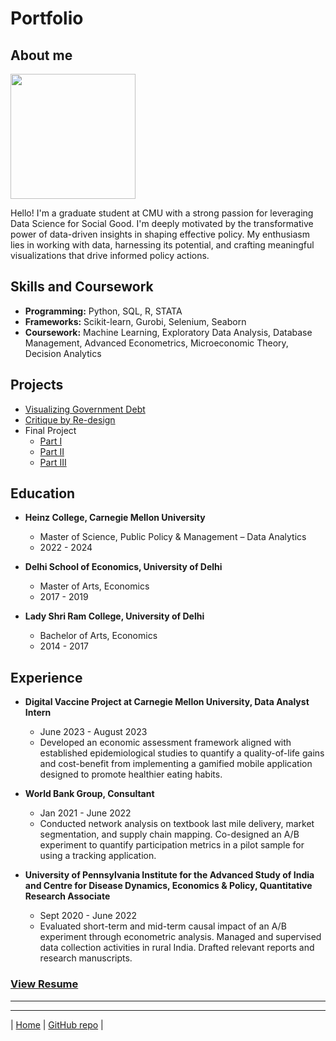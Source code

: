 # Portfolio

## About me
<img src="Pranava_Kadiyala_Photograph.jpeg" width="200"/>

Hello! I'm a graduate student at CMU with a strong passion for leveraging Data Science for Social Good. I'm deeply motivated by the transformative power of data-driven insights in shaping effective policy. My enthusiasm lies in working with data, harnessing its potential, and crafting meaningful visualizations that drive informed policy actions.

## Skills and Coursework
- **Programming:** Python, SQL, R, STATA
- **Frameworks:** Scikit-learn, Gurobi, Selenium, Seaborn
- **Coursework:** Machine Learning, Exploratory Data Analysis, Database Management, Advanced Econometrics, Microeconomic Theory, Decision Analytics

## Projects
- [Visualizing Government Debt](visualizing-government-debt)
- [Critique by Re-design](critique-by-design)
- Final Project
  - [Part I]([final-project-part-one](https://github.com/pranavakadiyala/Portfolio/blob/main/final-project-part-one.md))
  - [Part II](final-project-part-two)
  - [Part III](final-project-part-three)


## Education
- **Heinz College, Carnegie Mellon University**
  * Master of Science, Public Policy & Management – Data Analytics
  * 2022 - 2024

- **Delhi School of Economics, University of Delhi**
  * Master of Arts, Economics
  * 2017 - 2019

- **Lady Shri Ram College, University of Delhi**
  * Bachelor of Arts, Economics
  * 2014 - 2017

## Experience

- **Digital Vaccine Project at Carnegie Mellon University, Data Analyst Intern**
  * June 2023 - August 2023
  * Developed an economic assessment framework aligned with established epidemiological studies to quantify a quality-of-life gains and cost-benefit from implementing a gamified mobile application designed to promote healthier eating habits.

- **World Bank Group, Consultant**
  * Jan 2021 - June 2022
  * Conducted network analysis on textbook last mile delivery, market segmentation, and supply chain mapping. Co-designed an A/B experiment to quantify participation metrics in a pilot sample for using a tracking application.

- **University of Pennsylvania Institute for the Advanced Study of India and Centre for Disease Dynamics, Economics & Policy, Quantitative Research Associate**
  * Sept 2020 - June 2022
  * Evaluated short-term and mid-term causal impact of an A/B experiment through econometric analysis. Managed and supervised data collection activities in rural India. Drafted relevant reports and research manuscripts.


### [View Resume](https://drive.google.com/file/d/18Tc-abEqUkGsSX2luWGncxFH-qgp21Xt/view?usp=sharing)


---
---

| [Home](https://pranavakadiyala.github.io/Portfolio/) | [GitHub repo](https://github.com/pranavakadiyala/Portfolio) |
